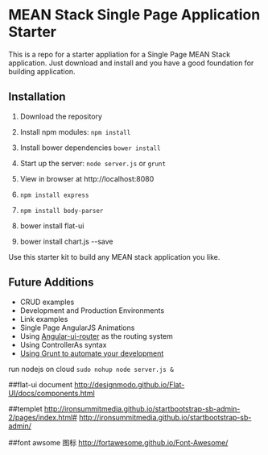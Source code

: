 # MEAN Stack Single Page Application Starter

This is a repo for a starter appliation for a Single Page MEAN Stack application. Just download and install and you have a good foundation for building application. 

## Installation
1. Download the repository
2. Install npm modules: `npm install`
3. Install bower dependencies `bower install`
4. Start up the server: `node server.js` or `grunt`
5. View in browser at http://localhost:8080

6. `npm install express`
7. `npm install body-parser`

8. bower install flat-ui
9. bower install chart.js --save

Use this starter kit to build any MEAN stack application you like.

## Future Additions
- CRUD examples
- Development and Production Environments
- Link examples
- Single Page AngularJS Animations
- Using [Angular-ui-router](https://github.com/angular-ui/ui-router) as the routing system
- Using ControllerAs syntax
- [Using Grunt to automate your development](https://scotch.io/tutorials/using-gruntjs-in-a-mean-stack-application)

run nodejs on cloud
`sudo nohup node server.js &`

##flat-ui document
http://designmodo.github.io/Flat-UI/docs/components.html

##templet
http://ironsummitmedia.github.io/startbootstrap-sb-admin-2/pages/index.html#
http://ironsummitmedia.github.io/startbootstrap-sb-admin/

##font awsome 图标
http://fortawesome.github.io/Font-Awesome/